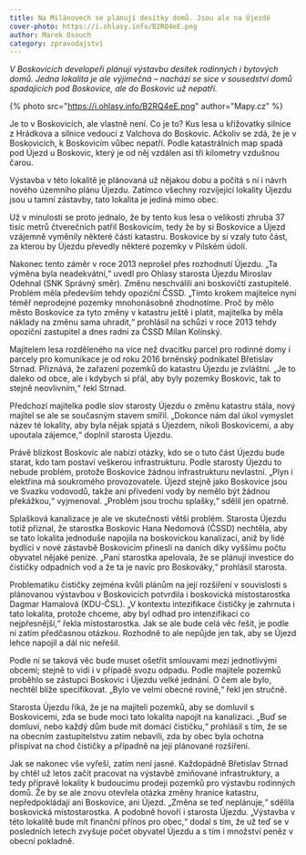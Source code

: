 ```yaml
---
title: Na Milánovech se plánují desítky domů. Jsou ale na Újezdě
cover-photo: https://i.ohlasy.info/B2RQ4eE.png
author: Marek Osouch
category: zpravodajství
---
```


*V Boskovicích developeři plánují výstavbu desítek rodinných i bytových domů. Jedna lokalita je ale výjimečná – nachází se sice v sousedství domů spadajících pod Boskovice, ale do Boskovic už nepatří.*

{% photo src="https://i.ohlasy.info/B2RQ4eE.png" author="Mapy.cz" %}

Je to v Boskovicích, ale vlastně není. Co je to? Kus lesa u křižovatky silnice z Hrádkova a silnice vedoucí z Valchova do Boskovic. Ačkoliv se zdá, že je v Boskovicích, k Boskovicím vůbec nepatří. Podle katastrálních map spadá pod Újezd u Boskovic, který je od něj vzdálen asi tři kilometry vzdušnou čarou.

Výstavba v této lokalitě je plánovaná už nějakou dobu a počítá s ní i návrh nového územního plánu Újezdu. Zatímco všechny rozvíjející lokality Újezdu jsou u tamní zástavby, tato lokalita je jediná mimo obec.

Už v minulosti se proto jednalo, že by tento kus lesa o velikosti zhruba 37 tisíc metrů čtverečních patřil Boskovicím, tedy že by si Boskovice a Újezd vzájemně vyměnily některé části katastru. Boskovice by si vzaly tuto část, za kterou by Újezdu převedly některé pozemky v Pilském údolí.

Nakonec tento záměr v roce 2013 neprošel přes rozhodnutí Újezdu. „Ta výměna byla neadekvátní,“ uvedl pro Ohlasy starosta Újezdu Miroslav Odehnal (SNK Správný směr). Změnu neschválili ani boskovičtí zastupitelé. Problém měla především tehdy opoziční ČSSD. „Tímto krokem majitelce nyní téměř neprodejné pozemky mnohonásobně zhodnotíme. Proč by mělo město Boskovice za tyto změny v katastru ještě i platit, majitelka by měla náklady na změnu sama uhradit,“ prohlásil na schůzi v roce 2013 tehdy opoziční zastupitel a dnes radní za ČSSD Milan Kolínský.

Majitelem lesa rozděleného na více než dvacítku parcel pro rodinné domy i parcely pro komunikace je od roku 2016 brněnský podnikatel Břetislav Strnad. Přiznává, že zařazení pozemků do katastru Újezdu je zvláštní. „Je to daleko od obce, ale i kdybych si přál, aby byly pozemky Boskovic, tak to stejně neovlivním,“ řekl Strnad.

Předchozí majitelka podle slov starosty Újezdu o změnu katastru stála, nový majitel se ale se současným stavem smířil. „Dokonce nám dal úkol vymyslet název té lokality, aby byla nějak spjatá s Újezdem, nikoli Boskovicemi, a aby upoutala zájemce,“ doplnil starosta Újezdu.

Právě blízkost Boskovic ale nabízí otázky, kdo se o tuto část Újezdu bude starat, kdo tam postaví veškerou infrastrukturu. Podle starosty Újezdu to nebude problém, protože Boskovice žádnou infrastrukturu nevlastní. „Plyn i elektřina má soukromého provozovatele. Újezd stejně jako Boskovice jsou ve Svazku vodovodů, takže ani přivedení vody by nemělo být žádnou překážkou,“ vyjmenoval. „Problém jsou trochu splašky,“ sdělil jen opatrně.

Splašková kanalizace je ale ve skutečnosti větší problém. Starosta Újezdu totiž přiznal, že starostka Boskovic Hana Nedomová (ČSSD) nechtěla, aby se tato lokalita jednoduše napojila na boskovickou kanalizaci, aniž by lidé bydlící v nové zástavbě Boskovicím přinesli na daních díky vyššímu počtu obyvatel nějaké peníze. „Paní starostka apelovala, že se plánují investice do čističky odpadních vod a že ta je navíc pro Boskováky,“ prohlásil starosta.

Problematiku čističky zejména kvůli plánům na její rozšíření v souvislosti s plánovanou výstavbou v Boskovicích potvrdila i boskovická místostarostka Dagmar Hamalová (KDU-ČSL). „V kontextu intezifikace čističky je zahrnuta i tato lokalita, protože chceme, aby byl odhad pro intenzifikaci co nejpřesnější,“ řekla místostarostka. Jak se ale bude celá věc řešit, je podle ní zatím předčasnou otázkou. Rozhodně to ale nepůjde jen tak, aby se Újezd lehce napojil a dál nic neřešil.

Podle ní se taková věc bude muset ošetřit smlouvami mezi jednotlivými obcemi; stejně to vidí i v případě svozu odpadu. Podle majitele pozemků proběhlo se zástupci Boskovic i Újezdu velké jednání. O čem ale bylo, nechtěl blíže specifikovat. „Bylo ve velmi obecné rovině,“ řekl jen stručně.

Starosta Újezdu říká, že je na majiteli pozemků, aby se domluvil s Boskovicemi, zda se bude moci tato lokalita napojit na kanalizaci. „Buď se domluví, nebo každý dům bude mít domácí čističku,“ prohlásil s tím, že se na obecním zastupitelstvu zatím nebavili, zda by obec byla ochotna přispívat na chod čističky a případně na její plánované rozšíření.

Jak se nakonec vše vyřeší, zatím není jasné. Každopádně Břetislav Strnad by chtěl už letos začít pracovat na výstavbě zmiňované infrastruktury, a tedy přípravě lokality k budoucímu prodeji pozemků pro výstavbu rodinných domů. Že by se ale znovu otevřela otázka změny hranice katastru, nepředpokládají ani Boskovice, ani Újezd. „Změna se teď neplánuje,“ sdělila boskovická místostarostka. A podobně hovoří i starosta Újezdu. „Výstavba v této lokalitě bude mít finanční přínos pro obec,“ dodal s tím, že už teď se v posledních letech zvyšuje počet obyvatel Újezdu a s tím i množství peněz v obecní pokladně.

